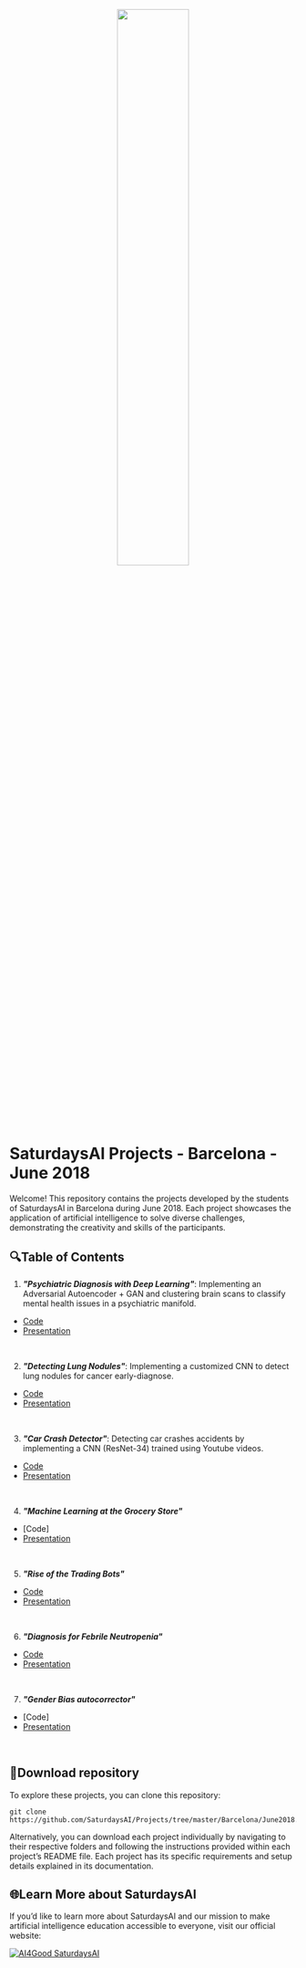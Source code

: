 <p align="center"><img width="50%" src="https://saturdaysai.github.io/saturdaysai/images/logo.png" /></p>

# SaturdaysAI Projects - Barcelona - June 2018

Welcome! This repository contains the projects developed by the students of SaturdaysAI in Barcelona during June 2018. Each project showcases the application of artificial intelligence to solve diverse challenges, demonstrating the creativity and skills of the participants.

## 🔍Table of Contents

1) ***"Psychiatric Diagnosis with Deep Learning"***: Implementing an Adversarial Autoencoder + GAN and clustering brain scans to classify mental health issues in a psychiatric manifold.
 
- [Code](https://github.com/danielcanueto/Adversarial_Autoencoder)
- [Presentation](https://docs.google.com/presentation/d/1xLW32VKJGUTr3qLV260KTqUtdLkC5RBqE4B0gQnEKXE/edit?usp=sharing)
<br/>

2) ***"Detecting Lung Nodules"***: Implementing a customized CNN to detect lung nodules for cancer early-diagnose.

- [Code](https://github.com/razielar/CNN-for-detecting-Lung-Nodules)
- [Presentation]()
<br/>

3) ***"Car Crash Detector"***: Detecting car crashes accidents by implementing a CNN (ResNet-34) trained using Youtube videos.

- [Code](https://github.com/Giffy/CarCrashDetector)
- [Presentation](https://prezi.com/view/i89oBPp11gvD1BMSYx4i/)
<br/>

4) ***"Machine Learning at the Grocery Store"***

- [Code]
- [Presentation](https://prezi.com/view/1yRLRKiBkd1GjtLb8msK/)
<br/>

5) ***"Rise of the Trading Bots"***

- [Code](https://github.com/albertsl/support-resistance_trading-bot)
- [Presentation](https://docs.google.com/presentation/d/1oJwW_q8WV70FynAGSrM2x0jTLQozxu26amMUzX9kAj4/edit?usp=sharing)
<br/>

6) ***"Diagnosis for Febrile Neutropenia"***

- [Code](https://github.com/Homeralf/febrile-neutropenia)
- [Presentation](https://prezi.com/view/VeC7CFDMiqpA0scugCs0/)
<br/>

7) ***"Gender Bias autocorrector"***

- [Code]
- [Presentation](https://docs.google.com/presentation/d/1867uXF718_plyk6GQUK62wapely-zMZ9Hbbu8zdov9Y/edit)
<br/>

## 💾Download repository

To explore these projects, you can clone this repository:
```
git clone https://github.com/SaturdaysAI/Projects/tree/master/Barcelona/June2018.git
```
Alternatively, you can download each project individually by navigating to their respective folders and following the instructions provided within each project’s README file.
Each project has its specific requirements and setup details explained in its documentation.

## 🌐Learn More about SaturdaysAI

If you’d like to learn more about SaturdaysAI and our mission to make artificial intelligence education accessible to everyone, visit our official website:

[![AI4Good SaturdaysAI](https://img.shields.io/badge/AI4Good-SaturdaysAI-orange)](https://saturdays.ai/)
